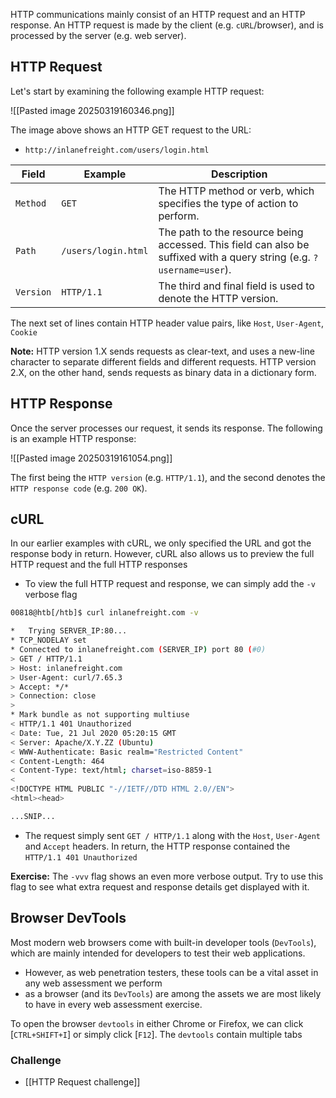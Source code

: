 HTTP communications mainly consist of an HTTP request and an HTTP response. An HTTP request is made by the client (e.g. `cURL`/browser), and is processed by the server (e.g. web server).

## HTTP Request

Let's start by examining the following example HTTP request:

![[Pasted image 20250319160346.png]]

The image above shows an HTTP GET request to the URL:

- `http://inlanefreight.com/users/login.html`

| **Field** | **Example**         | **Description**                                                                                                       |
| --------- | ------------------- | --------------------------------------------------------------------------------------------------------------------- |
| `Method`  | `GET`               | The HTTP method or verb, which specifies the type of action to perform.                                               |
| `Path`    | `/users/login.html` | The path to the resource being accessed. This field can also be suffixed with a query string (e.g. `?username=user`). |
| `Version` | `HTTP/1.1`          | The third and final field is used to denote the HTTP version.                                                         |

The next set of lines contain HTTP header value pairs, like `Host`, `User-Agent`, `Cookie`

**Note:** HTTP version 1.X sends requests as clear-text, and uses a new-line character to separate different fields and different requests. HTTP version 2.X, on the other hand, sends requests as binary data in a dictionary form.

## HTTP Response

Once the server processes our request, it sends its response. The following is an example HTTP response:

![[Pasted image 20250319161054.png]]


The first being the `HTTP version` (e.g. `HTTP/1.1`), and the second denotes the `HTTP response code` (e.g. `200 OK`).


## cURL

In our earlier examples with cURL, we only specified the URL and got the response body in return. However, cURL also allows us to preview the full HTTP request and the full HTTP responses
- To view the full HTTP request and response, we can simply add the `-v` verbose flag

```bash
00818@htb[/htb]$ curl inlanefreight.com -v

*   Trying SERVER_IP:80...
* TCP_NODELAY set
* Connected to inlanefreight.com (SERVER_IP) port 80 (#0)
> GET / HTTP/1.1
> Host: inlanefreight.com
> User-Agent: curl/7.65.3
> Accept: */*
> Connection: close
> 
* Mark bundle as not supporting multiuse
< HTTP/1.1 401 Unauthorized
< Date: Tue, 21 Jul 2020 05:20:15 GMT
< Server: Apache/X.Y.ZZ (Ubuntu)
< WWW-Authenticate: Basic realm="Restricted Content"
< Content-Length: 464
< Content-Type: text/html; charset=iso-8859-1
< 
<!DOCTYPE HTML PUBLIC "-//IETF//DTD HTML 2.0//EN">
<html><head>

...SNIP...
```

- The request simply sent `GET / HTTP/1.1` along with the `Host`, `User-Agent` and `Accept` headers. In return, the HTTP response contained the `HTTP/1.1 401 Unauthorized`

**Exercise:** The `-vvv` flag shows an even more verbose output. Try to use this flag to see what extra request and response details get displayed with it.

## Browser DevTools

Most modern web browsers come with built-in developer tools (`DevTools`), which are mainly intended for developers to test their web applications.

- However, as web penetration testers, these tools can be a vital asset in any web assessment we perform
- as a browser (and its `DevTools`) are among the assets we are most likely to have in every web assessment exercise. 

To open the browser `devtools` in either Chrome or Firefox, we can click [`CTRL+SHIFT+I`] or simply click [`F12`]. The `devtools` contain multiple tabs

### Challenge

- [[HTTP Request challenge]]